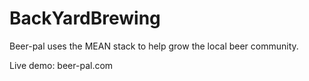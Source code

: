# BackYardBrewing


Beer-pal uses the MEAN stack to help grow the local beer community. 

Live demo: beer-pal.com
